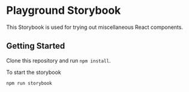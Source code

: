 # Playground Storybook
This Storybook is used for trying out miscellaneous React components.

## Getting Started
Clone this repository and run `npm install`.

To start the storybook
```bash
npm run storybook
```
